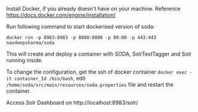 Install Docker, if you already doesn't have on your machine. 
Reference https://docs.docker.com/engine/installation/

Run following command to start dockerised version of soda:

`docker run -p 8983:8983 -p 8080:8080 -p 80:80 -p 443:443 navdeepsharma/soda`

This will create and deploy a container with SODA, SolrTextTagger and Solr running inside.  

To change the configuration, get the ssh of docker container `docker exec -it container_Id /bin/bash`, edit `/home/soda/src/main/resources/soda.properties` file and restart the container.

Access Solr Dashboard on http://localhost:8983/solr/
